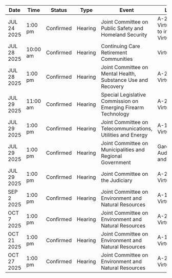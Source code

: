 | Date | Time | Status | Type | Event | Location |
|------|------|--------|------|--------|----------|
| JUL 24 2025 | 1:00 pm | Confirmed | Hearing | Joint Committee on Public Safety and Homeland Security | A-2                                                                                                                           and VirtualUpdated to include Virtual |
| JUL 28 2025 | 10:00 am | Confirmed | Hearing | Continuing Care Retirement Communities | Virtual Hearing |
| JUL 28 2025 | 1:00 pm | Confirmed | Hearing | Joint Committee on Mental Health, Substance Use and Recovery | A-2                                                                                                                           and Virtual |
| JUL 29 2025 | 11:00 am | Confirmed | Hearing | Special Legislative Commission on Emerging Firearm Technology | A-2  and Virtual |
| JUL 29 2025 | 1:00 pm | Confirmed | Hearing | Joint Committee on Telecommunications, Utilities and Energy | A-1                                                                                                     and Virtual |
| JUL 29 2025 | 1:00 pm | Confirmed | Hearing | Joint Committee on Municipalities and Regional Government | Gardner Auditorium                                              and Virtual |
| JUL 29 2025 | 1:00 pm | Confirmed | Hearing | Joint Committee on the Judiciary | A-2                                                                                                                           and Virtual |
| SEP 2 2025 | 1:00 pm | Confirmed | Hearing | Joint Committee on Environment and Natural Resources | A-1                                                                                                     and Virtual |
| OCT 7 2025 | 1:00 pm | Confirmed | Hearing | Joint Committee on Environment and Natural Resources | A-2                                                                                                                           and Virtual |
| OCT 21 2025 | 1:00 pm | Confirmed | Hearing | Joint Committee on Environment and Natural Resources | A-1                                                                                                     and Virtual |
| OCT 27 2025 | 1:00 pm | Confirmed | Hearing | Joint Committee on Environment and Natural Resources | A-2                                                                                                                           and Virtual |
